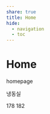 ```yaml
---  
share: true  
title: Home  
hide:  
  - navigation  
  - toc  
---  
```

# Home  
  
homepage  
  
냉동실  
  
178 182
